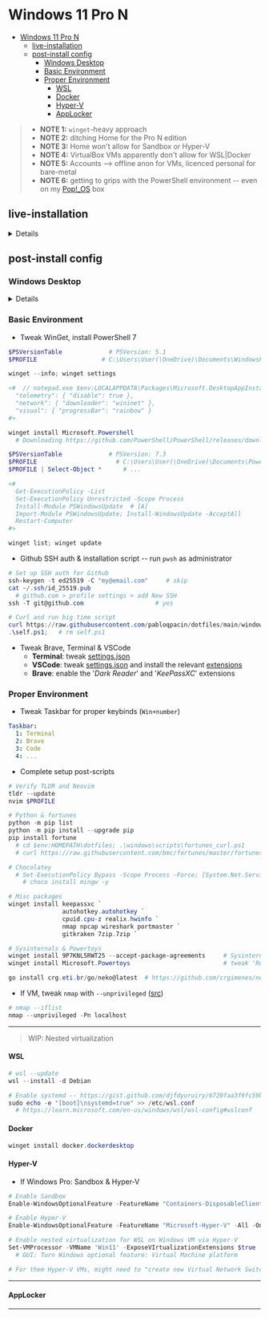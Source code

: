 # Windows 11 Pro N


- [Windows 11 Pro N](#windows-11-pro-n)
  - [live-installation](#live-installation)
  - [post-install config](#post-install-config)
    - [Windows Desktop](#windows-desktop)
    - [Basic Environment](#basic-environment)
    - [Proper Environment](#proper-environment)
      - [WSL](#wsl)
      - [Docker](#docker)
      - [Hyper-V ](#hyper-v-)
      - [AppLocker](#applocker)


> - **NOTE 1:** `winget`-heavy approach
> - **NOTE 2:** ditching Home for the Pro N edition
> - **NOTE 3:** Home won't allow for Sandbox or Hyper-V
> - **NOTE 4:** VirtualBox VMs apparently don't allow for WSL|Docker
> - **NOTE 5:** Accounts --> offline anon for VMs, licenced personal for bare-metal
> - **NOTE 6:** getting to grips with the PowerShell environment -- even on my [Pop!_OS](/docs/linux/Pop!_OS.md) box

<!--
> - TODO: vmware/qemu
> - TODO: WSL1 -- no nested virt
> - TODO: OneNote (personal account) << MS Store
> - TODO: winver lusrmgr.msc gpedit.msc secpol.msc
> - TODO: package-manager solutions, PowerShell, HKEYs, containers, ...
 -->


## live-installation

<details>

- VM settings

```yaml
# VirtualBox Settings
ISO: Win11_22H2_EnglishInternational_x64v2.iso

Memory: 8192 MB
Processors: 4
Enable EFI: yes
Hard Disk: VDI 80 GB

Network: Bridged Adapter
Skip Unattended Installation: yes
Enable 3D Acceleration: no
Enable PAE/NX: yes
```
```yaml
# KVM/QEMU -- https://getlabsdone.com/how-to-install-windows-11-on-kvm

# Install Hypervisor
sudo apt install bridge-utils virt-manager libosinfo-bin

# Download latest drivers --> https://github.com/virtio-win/virtio-win-pkg-scripts/blob/master/README.md

# Create Win11 VM
Virtual Disk: from SATA for VirtIO
Virtual Network Interface: from e1000e to virtio

Hardware:
  Graphics: from Spice to VNC
  Storage:Manage: /home/pabloqpacin/Downloads/virtio-win-0.1.229.iso
    Device: from Disk to CDROM
  TPM: from CRB to TIS 2.0

Boot order: CDROM1 VirtIO1 CDROM2
CPUs: vCPU4, sockets1, cores2, threads2
Overview: Chipset ~~from Q35 to i440FX~~ /usr/share/OVMF/OVMF_CODE_4M.secboot.fd

# BEGIN INSTALLATION

Type: Custom
Load driver: E:\amd64\w11\viostor.inf
Disk 1 (UNALLOCATED): Next

# ... no internet
Shift+F10 (CMD): oobe\bypassnro

# local account...

Device Manager:
  Other Drivers:
    - Ethernet: update (E:\)
    - ... else: udpate (E:\)
  Display adaptor:
    - Microsoft: update (E:\)

# Shutdown

CDROM1: remove
CDROM2: remove

# For snapshots, change XML 'os' from 'pflash' to 'rom', take snapshot, then change again ([src](https://www.reddit.com/r/kvm/comments/9s6jt4/unable_to_create_snapshots/))

# TODO: tweak screen resolution -- https://gitlab.com/qemu-project/qemu/-/issues/731
```

<!--
VMware keyz
1F0N8-D6202-MJ829-0J9Z6-2LHHF
NZ212-6T04L-4JDG8-0AAQ4-8GRNA
HF0XU-82114-4JEX0-0T256-3U816
-->

<!-- ```yaml
# VMWare (Windows Host)

# IF HYPER-V ENABLED (NOT IF VANILLA(~~WSL~~)...):: Turn Windows features:: Windows Hypervisor Platform

VMware: new default locations (..\Downloads\VMware VMs)
  New VM:
    options: encrypt
    add hardware:
      - TPM
      # Processors: Virtualize intel VTX

# https://superuser.com/questions/1578372/run-wsl2-inside-vmware-workstation-15
# ?? wsl Host **incompatible** wsl Guest ?? 
``` -->


<!-- > If unsupported, try [bypassing TPM checks](https://www.tomshardware.com/how-to/bypass-windows-11-tpm-requirement)... -->


- Windows installation

```yaml
# Set: Lang Locale Keyboard
Activate Windows: "I don't have a product key"
Operating System: Windows 11 Pro N                          # Home OK
Type of installation: Customised
  # Drive X: HDD for backups
  # Drive Y: 2TB NVMe for Linux
  Drive Z: New            # either Virtual Disk or 1TB NVMe for Windows
    Size: 81920 MB      # if VM...
    Size: 204900 MB     # if baremetal...
                        # min. 3 Partitions atm: System MSR Primary -- + baremetal 2: DriverCD Unallocated
```
```yaml
# Set: Region Keyboard Hostname
Setup: Personal use

# VM: offline anon account
Sign in: no@thankyou.com
  # Password: anything
  # Name: somename
  # Password: ...
  # Security questions: changeme

# Baremetal: licenced MS account
Sign in: myaccount@gmail.com
  # Restore: Set up as new device
  # PIN: ...

Location: No
Find device: No
Diagnostic data: Required only
Improve inking: No
Tailored exp: No
Ad ID: No
# Customise experience: Skip

# Use Phone from PC: Skip
# OneDrive: Next
# Microsoft 365: Decline
# 100 GB Cloud: Decline
```

- If VM, set drivers asap

```yaml
# Virtual Box VM
Devices: Insert Guest Additions CD Image
File Explorer: .\VBoxWindowsAdditions-amd64.exe   # C:\Program Files\Oracle\VirtualBox Guest Additions
# Eject and Reboot now
```
<!-- ```yaml
# TODO: KVM
# ...
``` -->

</details>


## post-install config


### Windows Desktop

<details>

- Tweak them settings & system update (GUI)

```yaml
Settings:
  # System:
    # -- Activation: Windows is activated with a digital licence linked to your Microsoft account
    # -- Activation: Troubleshoot                # 90 days if Enterprise Evaluation
    # Power and Battery: Energy Recommendations .. Balanced Power Mode
  Personalization:
    Themes: Windows (dark)
    # Background: Choose a photo
    # Lock screen: Windows spotlight
    # Colors: Purple shadow + Show accent colour on title bars and window borders
    Taskbar:
      - Items: OFF Search TaskView Widgets Chat
      - Behavior: Automatically hide the taskbar
    Start:
      - Folders: ON Settings
  Privacy and Security:
    For developers:
      - File Explorer: ON all
      - Default Terminal: Windows Terminal
      # - PowerShell: OFF Allow local scripts without signing.
    # Windows Security: all green if possible
  Windows Update: Download & install all
    # Advanced options: Optional updates: ...

MS Store:
  Library: Get updates & Update all
  # Especially 'App Installer' for WinGet=>1.5
```

- Debloat Windows 11 (Home|Pro)

```yaml
# TODO: double-check
Start Menu:
  Uninstall: Instagram Linkedin Messenger Netflix Prime_Video

Settings:
  Apps:
    Uninstall: Clipchamp Family MS_News Solitaire Weather
    Startup:    # likely later
      OFF: MS_Edge MS_Teams Steam Discord
      ON: Spotify
```
```sh
# notepad C:\Windows\System32\drivers\etc\hosts --  https://youtu.be/IJr2DcffquI
127.0.0.1       localhost
::1             localhost
127.0.0.1       data.microsoft.com
127.0.0.1       msftconnecttest.com
127.0.0.1       azureedge.net
127.0.0.1       activity.windows.com
127.0.0.1       bingapis.com
127.0.0.1       msedge.net
127.0.0.1       assets.msn.com
127.0.0.1       scorecardresearch.com
127.0.0.1       edge.microsoft.com
127.0.0.1       data.msn.com

# Edge: Clear browsing data
```

- If baremetal: fix time, manage disks, drivers & install them desktop apps

```powershell
# Fix two hours behind if multiboot -- https://wiki.archlinux.org/title/System_time#UTC_in_Microsoft_Windows
reg add "HKEY_LOCAL_MACHINE\System\CurrentControlSet\Control\TimeZoneInformation" /v RealTimeIsUniversal /d 1 /t REG_DWORD /f
```
```yaml
# Better keep the OS and the Data apart dawg
Disk Management:
  Disk Z (Unallocated 750 GB): New Simple Volume
    D: NTFS Data .. Enable file and folder compression
```
```powershell
# Likely after WinGet tweaks
winget install Spotify.Spotify
winget install Discord.Discord
winget install Valve.Steam
```
<!-- # Install DS1 -> D:\STEAMLIBRARY ~~C:\PROGRAM FILES (X86)\STEAM~~ -- FIXME: Start Menu shortcut -->

```yaml
# Prep Nvidia if applicable -- likely after WinGet & Brave
nvidia.es: 'GeForce RTX 3060 Laptop GPU drivers'
    # Extraction path: C:\NVIDIA\DisplayDriver\5.36.40
installer: NVIDIA Graphics Driver and GeForce Experience
  options: Express      # || Custom...
    # NVIDIA Login :: Google account
```

- If VM, install OpenGL drivers

```powershell
winget search opengl
winget install 9NQPSL29BFFF     # OpenCLTM and OpenGL Compatibility Pack
```

</details>


### Basic Environment

- Tweak WinGet, install PowerShell 7

```powershell
$PSVersionTable             # PSVersion: 5.1
$PROFILE                  # C:\Users\User(\OneDrive)\Documents\WindowsPowerShell\Microsoft.PowerShell_profile.ps1

winget --info; winget settings

<#  // notepad.exe $env:LOCALAPPDATA\Packages\Microsoft.DesktopAppInstaller_...\settings.json
  "telemetry": { "disable": true },
  "network": { "downloader": "wininet" },
  "visual": { "progressBar": "rainbow" }
#>

winget install Microsoft.Powershell
  # Downloading https://github.com/PowerShell/PowerShell/releases/download/v7.3.6/PowerShell-7.3.6-win-x64.msi
```
```powershell
$PSVersionTable             # PSVersion: 7.3
$PROFILE                      # C:\Users\User(\OneDrive)\Documents\PowerShell\Microsoft.PowerShell_profile.ps1
$PROFILE | Select-Object *      # ...

<#
  Get-ExecutionPolicy -List
  Set-ExecutionPolicy Unrestricted -Scope Process
  Install-Module PSWindowsUpdate  # [A]
  Import-Module PSWindowsUpdate; Install-WindowsUpdate -AcceptAll
  Restart-Computer
#>

winget list; winget update
```

- Github SSH auth & installation script -- run `pwsh` as administrator

```powershell
# Set up SSH auth for Github
ssh-keygen -t ed25519 -C "my@email.com"     # skip
cat ~/.ssh/id_25519.pub
  # github.com > profile settings > add New SSH
ssh -T git@github.com                    # yes

# Curl and run big time script
curl https://raw.githubusercontent.com/pabloqpacin/dotfiles/main/windows/scripts/SW_install-symlink.ps1 --output self.ps1
.\self.ps1;   # rm self.ps1
```

- Tweak Brave, Terminal & VSCode
  - **Terminal**: tweak [settings.json](/windows/settings/Terminal/settings.jsonc)
  - **VSCode**: tweak [settings.json](/.config/code/User/settings.jsonc) and install the relevant [extensions](/.config/code/User/extensions.log)
  - **Brave**: enable the '*Dark Reader*' and '*KeePassXC*' extensions


### Proper Environment

- Tweak Taskbar for proper keybinds (`Win+number`)

```yaml
Taskbar:
  1: Terminal
  2: Brave
  3: Code
  4: ...
```

- Complete setup post-scripts

```powershell
# Verify TLDR and Neovim
tldr --update
nvim $PROFILE

# Python & fortunes
python -m pip list
python -m pip install --upgrade pip
pip install fortune
  # cd $env:HOMEPATH\dotfiles; .\windows\scripts\fortunes_curl.ps1
  # curl https://raw.githubusercontent.com/bmc/fortunes/master/fortunes --output $HOMEPATH\dotfiles\docs\fortunes\fortunes_bmc

# Chocolatey
  # Set-ExecutionPolicy Bypass -Scope Process -Force; [System.Net.ServicePointManager]::SecurityProtocol = [System.Net.ServicePointManager]::SecurityProtocol -bor 3072; iex ((New-Object System.Net.WebClient).DownloadString('https://community.chocolatey.org/install.ps1'))
    # choco install mingw -y

# Misc packages
winget install keepassxc `
               autohotkey.autohotkey `
               cpuid.cpu-z realix.hwinfo `
               nmap npcap wireshark portmaster `
               gitkraken 7zip.7zip `

# Sysinternals & Powertoys
winget install 9P7KNL5RWT25 --accept-package-agreements     # Sysinternals Suite
winget install Microsoft.Powertoys                          # tweak 'Run at startup' -- see 'TaskScheduler'/logon

go install crg.eti.br/go/neko@latest  # https://github.com/crgimenes/neko
```

- If VM, tweak `nmap` with `--unprivileged` ([src](https://stackoverflow.com/questions/59571784/after-installing-nmap-dnet-failed-to-open-device-eth0))

```powershell
# nmap --iflist
nmap --unprivileged -Pn localhost
```

---

> WIP: Nested virtualization


#### WSL

```powershell
# wsl --update
wsl --install -d Debian

# Enable systemd -- https://gist.github.com/djfdyuruiry/6720faa3f9fc59bfdf6284ee1f41f950
sudo echo -e "[boot]\nsystemd=true" >> /etc/wsl.conf
  # https://learn.microsoft.com/en-us/windows/wsl/wsl-config#wslconf
```

#### Docker

```powershell
winget install docker.dockerdesktop
```

#### Hyper-V <!--/ VirtualBox-->

- If Windows Pro: Sandbox & Hyper-V

```powershell
# Enable Sandbox
Enable-WindowsOptionalFeature -FeatureName "Containers-DisposableClientVM" -All -Online

# Enable Hyper-V
Enable-WindowsOptionalFeature -FeatureName "Microsoft-Hyper-V" -All -Online

# Enable nested virtualization for WSL on Windows VM via Hyper-V
Set-VMProcessor -VMName 'Win11' -ExposeVIrtualizationExtensions $true
  # GUI: Turn Windows optional feature: Virtual Machine platform

# For them Hyper-V VMs, might need to "create new Virtual Network Switch"
```

<!-- ```powershell
# Windows 11 Home HOST -- VirtualBox -- Windows 11 Home Guest ----- FAIL
# GUI: Turn Windows optional feature: Virtual Machine platform
cd $env:PROGRAMFILES\Oracle\VirtualBox; .\VBoxManage.exe modifyvm 'Win11' --nested-hw-virt on
``` -->

---

#### AppLocker


---

<!-- 
# $ choco install WSL2 openssh openvpn
# $ winget install imhex SleuthKit.Autopsy
# $ winget install neo-cowsay neofetch devcom.lua gnuwin32.tree(NOPE) exiftool libreoffice
# https://mark0.net/soft-trid-e.html << file command... sec vul


 -->

<!-- 
- TODO: virtualbox

$ winget install Oracle.VirtualBox --source winget


- Set up Windows Sandbox, Hyper-V & WSL -- mind actual GUI -- **VirtualBox INOP**

```bash
# FAIL to enable nested virtualization for VirtualBox on Linux host
vboxmanage list vms
vboxmanage modifyvm <VMName> --nested-hw-virt on
```
```powershell
# Enable nested virtualization on Windows host -- Hyper-V??
Set-VMProcessor -VMName <VMName> -ExposeVirtualizationExtensions $true
```
```powershell
# Install Hyper-V -- !Home
Enable-WindowsOptionalFeature -FeatureName "Microsoft-Hyper-V" -All -Online
    # $ DISM /Online /Enable-Feature /All /FeatureName:Microsoft-Hyper-V
```
```powershell
# Install Virtual Machine Platform + WSL (MS Store) + <distro>
wsl -l -o
wsl --install -d Ubuntu
# wsl --install -d Debian
# wsl --install -d openSUSE-Tumbleweed
# wsl --set-default <distro>


# wsl --update
wsl -l -v
wsl --status
wsl --version

# wsl --inbox           # TODO
# wsl --web-download    # TODO
                        # import || export
```

> See WSL distros setup: [Debian](/docs/windows/WSL_Debian.md), Tumbleweed


- Set up Docker with WSL

```powershell
# PowerShell INOP...
# $ winget install --id Docker.DockerCLI --source winget          # ??
# $ winget install --id Docker.DockerDesktop --source winget      # 'Installer hash does not match'
```

```yaml
Brave:
  docker.com: Download Docker Desktop Installer for Windows

File Explorer: Docker_Desktop_Installer.exe

# 'Installing Docker Desktop 4.21.0 (113844)'
Use WSL 2 instead of Hyper-V: yes
Add shortcut to desktop: no

# ... Restart
```
-->

